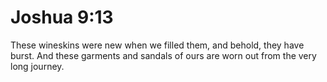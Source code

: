 # Joshua 9:13

These wineskins were new when we filled them, and behold, they have burst. And these garments and sandals of ours are worn out from the very long journey.

